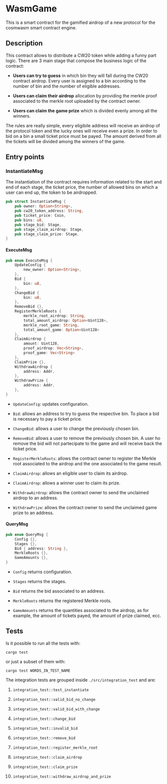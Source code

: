 # WasmGame

This is a smart contract for the gamified airdrop of a new protocol for the cosmwasm smart contract engine.

## Description
This contract allows to distribute a CW20 token while adding a funny part logic. There are 3 main stage that compose the business logic of the contract:

* __Users can try to guess__ in which bin they will fall during the CW20 contract airdrop. Every user is assigned to a bin according to the number of bin and the number of eligible addresses.

* __Users can claim their airdrop__ allocation by providing the merkle proof associated to the merkle root uploaded by the contract owner.

* __Users can claim the game prize__ which is divided evenly among all the winners.

The rules are really simple, every eligibile address will receive an airdrop of the protocol token and the lucky ones will receive even a prize. In order to bid on a bin a small ticket price must be payed. The amount derived from all the tickets will be divided among the winners of the game.

## Entry points

### InstantiateMsg

The instantiation of the contract requires information related to the start and end of each stage, the ticket price, the number of allowed bins on which a user can end up, the token to be airdropped.

```rust
pub struct InstantiateMsg {
    pub owner: Option<String>,
    pub cw20_token_address: String,
    pub ticket_price: Coin,
    pub bins: u8,
    pub stage_bid: Stage,
    pub stage_claim_airdrop: Stage,
    pub stage_claim_prize: Stage,
}
```

#### ExecuteMsg

```rust
pub enum ExecuteMsg {
    UpdateConfig {
        new_owner: Option<String>,
    },
    Bid {
        bin: u8,
    },
    ChangeBid {
        bin: u8,
    },
    RemoveBid {},
    RegisterMerkleRoots {
        merkle_root_airdrop: String,
        total_amount_airdrop: Option<Uint128>,
        merkle_root_game: String,
        total_amount_game: Option<Uint128>
    },
    ClaimAirdrop {
        amount: Uint128,
        proof_airdrop: Vec<String>,
        proof_game: Vec<String>
    },
    ClaimPrize {},
    WithdrawAirdrop {
        address: Addr,
    },
    WithdrawPrize {
        address: Addr,
    },
}
```

- `UpdateConfig`: updates configuration.

- `Bid`: allows an address to try to guess the respective bin. To place a bid is necessary to pay a ticket price.

- `ChangeBid`: allows a user to change the previously chosen bin.

- `RemoveBid`: allows a user to remove the previously chosen bin. A user ho remove the bid will not partecipate to the game and will receive back the ticket price.

- `RegisterMerkleRoots`: allows the contract owner to register the Merkle root associated to the airdrop and the one associated to the game result.

- `ClaimAirdrop`: allows an eligible user to claim its airdrop.

- `ClaimAirdrop`: allows a winner user to claim its prize.

- `WithdrawAirdrop`: allows the contract owner to send the unclaimed airdrop to an address.

- `WithdrawPrize`: allows the contract owner to send the unclaimed game prize to an address.

#### QueryMsg

``` rust
pub enum QueryMsg {
    Config {},
    Stages {},
    Bid { address: String },
    MerkleRoots {},
    GameAmounts {},
}
```

- `Config` returns configuration.

- `Stages` returns the stages.

- `Bid` returns the bid associated to an address.

- `MerkleRoots` returns the registered Merkle roots.

- `GameAmounts` returns the quantities associated to the airdrop, as for example, the amount of tickets payed, the amount of prize claimed, ecc.

## Tests 
    
Is it possible to run all the tests with:

``` shell
cargo test
```

or just a subset of them with:

``` shell
cargo test WORDS_IN_TEST_NAME
```

The integration tests are grouped inside `./src/integration_test` and are:

1. `integration_test::test_instantiate`

2. `integration_test::valid_bid_no_change`

3. `integration_test::valid_bid_with_change`

4. `integration_test::change_bid`

5. `integration_test::invalid_bid`

6. `integration_test::remove_bid`

7. `integration_test::register_merkle_root`

8. `integration_test::claim_airdrop`

9. `integration_test::claim_prize`

10. `integration_test::withdraw_airdrop_and_prize`

